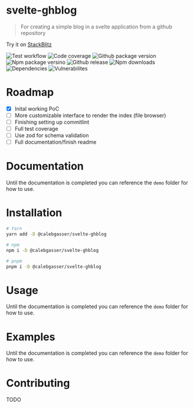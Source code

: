 # svelte-ghblog

> For creating a simple blog in a svelte application from a github repository

Try it on [StackBlitz](https://stackblitz.com/edit/svelte-ghblog?file=demo/routes/index.svelte)

![Test workflow](https://img.shields.io/github/workflow/status/calebgasser/svelte-ghblog/Node%20CI?style=for-the-badge)
![Code coverage](https://img.shields.io/codecov/c/github/calebgasser/svelte-ghblog?style=for-the-badge)
![Github package version](https://img.shields.io/github/package-json/v/calebgasser/svelte-ghblog?label=Github%20Package%20Version&style=for-the-badge)
![Npm package versino](https://img.shields.io/npm/v/@calebgasser/svelte-ghblog?label=npm%20package%20version&style=for-the-badge)
![Github release](https://img.shields.io/github/v/release/calebgasser/svelte-ghblog?style=for-the-badge)
![Npm downloads](https://img.shields.io/npm/dm/svelte-ghblog?style=for-the-badge)
![Dependencies](https://img.shields.io/librariesio/release/npm/svelte-ghblog?style=for-the-badge)
![Vulnerabilites](https://img.shields.io/snyk/vulnerabilities/npm/@calebgasser/svelte-ghblog?style=for-the-badge)

# Roadmap

- [X] Inital working PoC
- [ ] More customizable interface to render the index (file browser)
- [ ] Finishing setting up commitlint
- [ ] Full test coverage 
- [ ] Use zod for schema validation
- [ ] Full documentation/finish readme

# Documentation

Until the documentation is completed you can reference the `demo` folder for how to use.

# Installation

```bash
# Yarn
yarn add -D @calebgasser/svelte-ghblog

# npm
npm i -D @calebgasser/svelte-ghblog

# pnpm
pnpm i -D @calebgasser/svelte-ghblog
```

# Usage

Until the documentation is completed you can reference the `demo` folder for how to use.

# Examples

Until the documentation is completed you can reference the `demo` folder for how to use.

# Contributing

TODO

